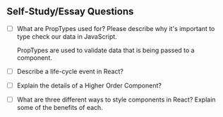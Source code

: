 ## Self-Study/Essay Questions

- [ ] What are PropTypes used for? Please describe why it's important to type check our data in JavaScript.

    PropTypes are used to validate data that is being passed to a component.

- [ ] Describe a life-cycle event in React?
- [ ] Explain the details of a Higher Order Component?
- [ ] What are three different ways to style components in React? Explain some of the benefits of each.